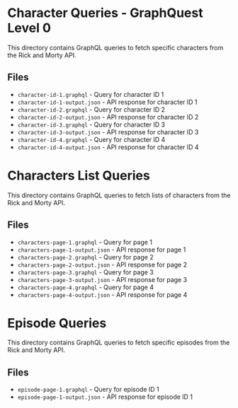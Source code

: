 # Character Queries - GraphQuest Level 0

This directory contains GraphQL queries to fetch specific characters from the Rick and Morty API.

## Files

- `character-id-1.graphql` - Query for character ID 1
- `character-id-1-output.json` - API response for character ID 1
- `character-id-2.graphql` - Query for character ID 2
- `character-id-2-output.json` - API response for character ID 2
- `character-id-3.graphql` - Query for character ID 3
- `character-id-3-output.json` - API response for character ID 3
- `character-id-4.graphql` - Query for character ID 4
- `character-id-4-output.json` - API response for character ID 4


# Characters List Queries

This directory contains GraphQL queries to fetch lists of characters from the Rick and Morty API.

## Files

- `characters-page-1.graphql` - Query for page 1
- `characters-page-1-output.json` - API response for page 1
- `characters-page-2.graphql` - Query for page 2
- `characters-page-2-output.json` - API response for page 2
- `characters-page-3.graphql` - Query for page 3
- `characters-page-3-output.json` - API response for page 3
- `characters-page-4.graphql` - Query for page 4
- `characters-page-4-output.json` - API response for page 4

# Episode Queries

This directory contains GraphQL queries to fetch specific episodes from the Rick and Morty API.

## Files

- `episode-page-1.graphql` - Query for episode ID 1
- `episode-page-1-output.json` - API response for episode ID 1
